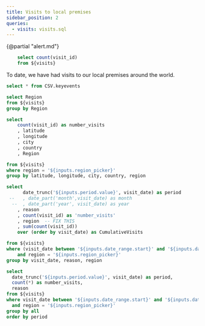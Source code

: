 ```yaml
---
title: Visits to local premises
sidebar_position: 2
queries:
  - visits: visits.sql
---
```


{@partial "alert.md"}

```sql countVisits
    select count(visit_id)
    from ${visits}
```

To date, we have had <Value data={countVisits} fmt=num0 /> visits to our local premises around the world.

```sql keyevents
select * from CSV.keyevents
```

```sql regions
select Region
from ${visits}
group by Region
```


<ButtonGroup 
    data={regions} 
    name=region_picker 
    value=Region
    title="Select a region to explore"
/>

```sql visits_by_location
select
    count(visit_id) as number_visits
    , latitude
    , longitude
    , city
    , country
    , Region

from ${visits}
where region = '${inputs.region_picker}'
group by latitude, longitude, city, country, region

```

<BubbleMap 
    data={visits_by_location} 
    lat=latitude
    long=longitude
    size=number_visits 
    value=number_visits 
    pointName=city
/>

<DateRange
    title="Select the date range"
    name=date_range
    data={visits}
    dates=visit_date
/>




```sql VisitsByMonth
select
      date_trunc('${inputs.period.value}', visit_date) as period
 --   , date_part('month',visit_date) as month
  --  , date_part('year', visit_date) as year
    , reason
    , count(visit_id) as 'number_visits'
    , region  -- FIX THIS
    , sum(count(visit_id))
    over (order by visit_date) as CumulativeVisits

from ${visits}
where (visit_date between '${inputs.date_range.start}' and '${inputs.date_range.end}')
    and region = '${inputs.region_picker}'
group by visit_date, reason, region
```







<Dropdown name=period title="Time Period">
  <DropdownOption value=day valueLabel="Day"/>
  <DropdownOption value=week valueLabel="Week"/>
  <DropdownOption value=month valueLabel="Month"/>
</Dropdown>

<LineChart 
    data={VisitsByMonth} 
    x=period
    y=CumulativeVisits
    y2=number_visits
    y2SeriesType=bar
    y2series=reason
    yAxisTitle="Cumulative number of visits"
    y2AxisTitle="Number of visits per day" >
    <ReferenceLine data={keyevents} x=event_date label=name hideValue/>
</LineChart>


```sql visits_by_period
select 
  date_trunc('${inputs.period.value}', visit_date) as period,
  count(*) as number_visits,
  reason
from ${visits}
where visit_date between '${inputs.date_range.start}' and '${inputs.date_range.end}'
  and region = '${inputs.region_picker}'
group by all
order by period
```

<BarChart
  data={visits_by_period}
  x=period
  y=number_visits
  series=reason
  yAxisTitle="Number of visits"
/>

